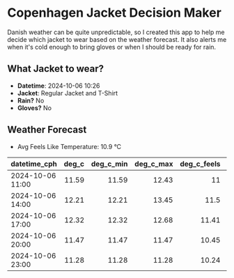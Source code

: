 
# Copenhagen Jacket Decision Maker

Danish weather can be quite unpredictable, so I created this app to help me decide which jacket to wear based on the weather forecast. 
It also alerts me when it's cold enough to bring gloves or when I should be ready for rain.

## What Jacket to wear?

- **Datetime**: 2024-10-06 10:26
- **Jacket**: Regular Jacket and T-Shirt
- **Rain?** No
- **Gloves?** No

## Weather Forecast
- Avg Feels Like Temperature: 10.9 °C

| datetime_cph     |   deg_c |   deg_c_min |   deg_c_max |   deg_c_feels | weather   | wind   | rain   |
|:-----------------|--------:|------------:|------------:|--------------:|:----------|:-------|:-------|
| 2024-10-06 11:00 |   11.59 |       11.59 |       12.43 |         11    | Clear     | Low    | None   |
| 2024-10-06 14:00 |   12.21 |       12.21 |       13.45 |         11.5  | Clear     | Low    | None   |
| 2024-10-06 17:00 |   12.32 |       12.32 |       12.68 |         11.41 | Clear     | Low    | None   |
| 2024-10-06 20:00 |   11.47 |       11.47 |       11.47 |         10.45 | Clear     | Low    | None   |
| 2024-10-06 23:00 |   11.28 |       11.28 |       11.28 |         10.24 | Clear     | Low    | None   |
        